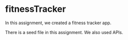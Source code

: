 # fitnessTracker

In this assignment, we created a fitness tracker app.

There is a seed file in this assignment. We also used APIs.

